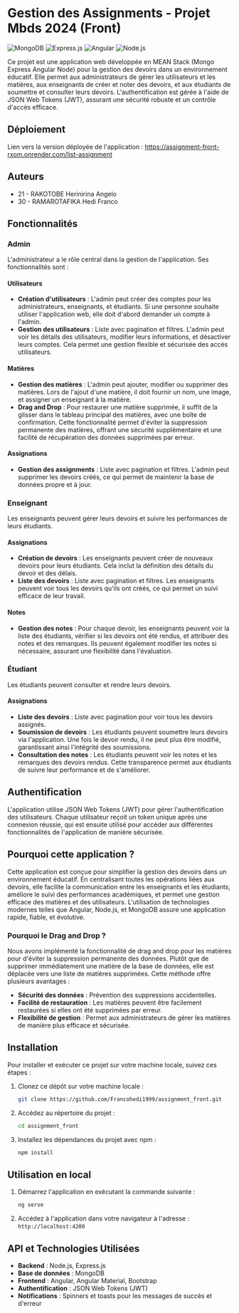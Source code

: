 # Gestion des Assignments - Projet Mbds 2024 (Front)

![MongoDB](https://img.icons8.com/color/48/000000/mongodb.png)    ![Express.js](https://img.icons8.com/color/48/000000/express.png)    ![Angular](https://img.icons8.com/color/48/000000/angularjs.png)    ![Node.js](https://img.icons8.com/color/48/000000/nodejs.png)

Ce projet est une application web développée en MEAN Stack (Mongo Express Angular Node) pour la gestion des devoirs dans un environnement éducatif. Elle permet aux administrateurs de gérer les utilisateurs et les matières, aux enseignants de créer et noter des devoirs, et aux étudiants de soumettre et consulter leurs devoirs. L'authentification est gérée à l'aide de JSON Web Tokens (JWT), assurant une sécurité robuste et un contrôle d'accès efficace.

## Déploiement
Lien vers la version déployée de l'application : https://assignment-front-rxom.onrender.com/list-assignment

## Auteurs
- 21 - RAKOTOBE Herinirina Angelo
- 30 - RAMAROTAFIKA Hedi Franco

  
## Fonctionnalités

### Admin
L'administrateur a le rôle central dans la gestion de l'application. Ses fonctionnalités sont :

#### Utilisateurs
- **Création d'utilisateurs** : L'admin peut créer des comptes pour les administrateurs, enseignants, et étudiants. Si une personne souhaite utiliser l'application web, elle doit d'abord demander un compte à l'admin.
- **Gestion des utilisateurs** : Liste avec pagination et filtres. L'admin peut voir les détails des utilisateurs, modifier leurs informations, et désactiver leurs comptes. Cela permet une gestion flexible et sécurisée des accès utilisateurs.

#### Matières
- **Gestion des matières** : L'admin peut ajouter, modifier ou supprimer des matières. Lors de l'ajout d'une matière, il doit fournir un nom, une image, et assigner un enseignant à la matière.
- **Drag and Drop** : Pour restaurer une matière supprimée, il suffit de la glisser dans le tableau principal des matières, avec une boîte de confirmation. Cette fonctionnalité permet d'éviter la suppression permanente des matières, offrant une sécurité supplémentaire et une facilité de récupération des données supprimées par erreur.

#### Assignations
- **Gestion des assignments** : Liste avec pagination et filtres. L'admin peut supprimer les devoirs créés, ce qui permet de maintenir la base de données propre et à jour.

### Enseignant
Les enseignants peuvent gérer leurs devoirs et suivre les performances de leurs étudiants.

#### Assignations
- **Création de devoirs** : Les enseignants peuvent créer de nouveaux devoirs pour leurs étudiants. Cela inclut la définition des détails du devoir et des délais.
- **Liste des devoirs** : Liste avec pagination et filtres. Les enseignants peuvent voir tous les devoirs qu'ils ont créés, ce qui permet un suivi efficace de leur travail.

#### Notes
- **Gestion des notes** : Pour chaque devoir, les enseignants peuvent voir la liste des étudiants, vérifier si les devoirs ont été rendus, et attribuer des notes et des remarques. Ils peuvent également modifier les notes si nécessaire, assurant une flexibilité dans l'évaluation.

### Étudiant
Les étudiants peuvent consulter et rendre leurs devoirs.

#### Assignations
- **Liste des devoirs** : Liste avec pagination pour voir tous les devoirs assignés.
- **Soumission de devoirs** : Les étudiants peuvent soumettre leurs devoirs via l'application. Une fois le devoir rendu, il ne peut plus être modifié, garantissant ainsi l'intégrité des soumissions.
- **Consultation des notes** : Les étudiants peuvent voir les notes et les remarques des devoirs rendus. Cette transparence permet aux étudiants de suivre leur performance et de s'améliorer.

## Authentification
L'application utilise JSON Web Tokens (JWT) pour gérer l'authentification des utilisateurs. Chaque utilisateur reçoit un token unique après une connexion réussie, qui est ensuite utilisé pour accéder aux différentes fonctionnalités de l'application de manière sécurisée.

## Pourquoi cette application ?
Cette application est conçue pour simplifier la gestion des devoirs dans un environnement éducatif. En centralisant toutes les opérations liées aux devoirs, elle facilite la communication entre les enseignants et les étudiants, améliore le suivi des performances académiques, et permet une gestion efficace des matières et des utilisateurs. L'utilisation de technologies modernes telles que Angular, Node.js, et MongoDB assure une application rapide, fiable, et évolutive.

### Pourquoi le Drag and Drop ?
Nous avons implémenté la fonctionnalité de drag and drop pour les matières pour d'éviter la suppression permanente des données. Plutôt que de supprimer immédiatement une matière de la base de données, elle est déplacée vers une liste de matières supprimées. Cette méthode offre plusieurs avantages :
- **Sécurité des données** : Prévention des suppressions accidentelles.
- **Facilité de restauration** : Les matières peuvent être facilement restaurées si elles ont été supprimées par erreur.
- **Flexibilité de gestion** : Permet aux administrateurs de gérer les matières de manière plus efficace et sécurisée.


## Installation
Pour installer et exécuter ce projet sur votre machine locale, suivez ces étapes :

1. Clonez ce dépôt sur votre machine locale :
   ```bash
   git clone https://github.com/Francohedi1999/assignment_front.git
   ```
2. Accédez au répertoire du projet :
   ```bash
   cd assignment_front
   ```
3. Installez les dépendances du projet avec npm :
   ```bash
   npm install
   ```

## Utilisation en local
1. Démarrez l'application en exécutant la commande suivante :
   ```bash
   ng serve
   ```
2. Accédez à l'application dans votre navigateur à l'adresse : `http://localhost:4200`

## API et Technologies Utilisées
- **Backend** : Node.js, Express.js
- **Base de données** : MongoDB
- **Frontend** : Angular, Angular Material, Bootstrap
- **Authentification** : JSON Web Tokens (JWT)
- **Notifications** : Spinners et toasts pour les messages de succès et d'erreur
